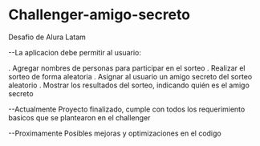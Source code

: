 # Challenger-amigo-secreto
Desafio de Alura Latam

--La aplicacion debe permitir al usuario:

. Agregar nombres de personas para participar en el sorteo
. Realizar el sorteo de forma aleatoria
. Asignar al usuario un amigo secreto del sorteo aleatorio 
. Mostrar los resultados del sorteo, indicando quién es el amigo secreto 

--Actualmente
Proyecto finalizado, cumple con todos los requerimiento basicos que se plantearon en el challenger

--Proximamente
Posibles mejoras y optimizaciones en el codigo